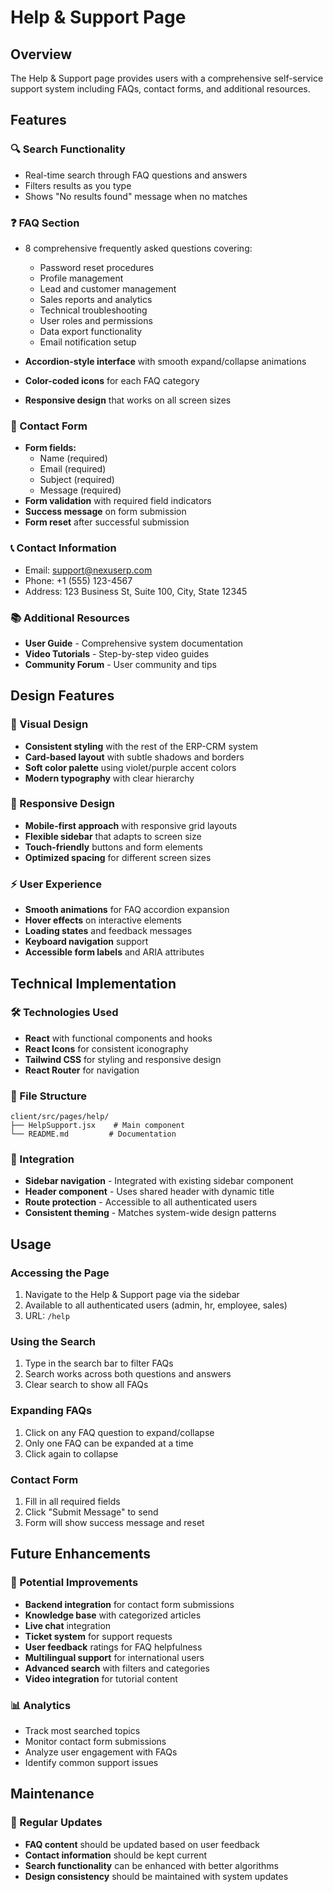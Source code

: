 # Help & Support Page

## Overview
The Help & Support page provides users with a comprehensive self-service support system including FAQs, contact forms, and additional resources.

## Features

### 🔍 Search Functionality
- Real-time search through FAQ questions and answers
- Filters results as you type
- Shows "No results found" message when no matches

### ❓ FAQ Section
- 8 comprehensive frequently asked questions covering:
  - Password reset procedures
  - Profile management
  - Lead and customer management
  - Sales reports and analytics
  - Technical troubleshooting
  - User roles and permissions
  - Data export functionality
  - Email notification setup

- **Accordion-style interface** with smooth expand/collapse animations
- **Color-coded icons** for each FAQ category
- **Responsive design** that works on all screen sizes

### 📧 Contact Form
- **Form fields:**
  - Name (required)
  - Email (required)
  - Subject (required)
  - Message (required)
- **Form validation** with required field indicators
- **Success message** on form submission
- **Form reset** after successful submission

### 📞 Contact Information
- Email: support@nexuserp.com
- Phone: +1 (555) 123-4567
- Address: 123 Business St, Suite 100, City, State 12345

### 📚 Additional Resources
- **User Guide** - Comprehensive system documentation
- **Video Tutorials** - Step-by-step video guides
- **Community Forum** - User community and tips

## Design Features

### 🎨 Visual Design
- **Consistent styling** with the rest of the ERP-CRM system
- **Card-based layout** with subtle shadows and borders
- **Soft color palette** using violet/purple accent colors
- **Modern typography** with clear hierarchy

### 📱 Responsive Design
- **Mobile-first approach** with responsive grid layouts
- **Flexible sidebar** that adapts to screen size
- **Touch-friendly** buttons and form elements
- **Optimized spacing** for different screen sizes

### ⚡ User Experience
- **Smooth animations** for FAQ accordion expansion
- **Hover effects** on interactive elements
- **Loading states** and feedback messages
- **Keyboard navigation** support
- **Accessible form labels** and ARIA attributes

## Technical Implementation

### 🛠️ Technologies Used
- **React** with functional components and hooks
- **React Icons** for consistent iconography
- **Tailwind CSS** for styling and responsive design
- **React Router** for navigation

### 📁 File Structure
```
client/src/pages/help/
├── HelpSupport.jsx    # Main component
└── README.md         # Documentation
```

### 🔗 Integration
- **Sidebar navigation** - Integrated with existing sidebar component
- **Header component** - Uses shared header with dynamic title
- **Route protection** - Accessible to all authenticated users
- **Consistent theming** - Matches system-wide design patterns

## Usage

### Accessing the Page
1. Navigate to the Help & Support page via the sidebar
2. Available to all authenticated users (admin, hr, employee, sales)
3. URL: `/help`

### Using the Search
1. Type in the search bar to filter FAQs
2. Search works across both questions and answers
3. Clear search to show all FAQs

### Expanding FAQs
1. Click on any FAQ question to expand/collapse
2. Only one FAQ can be expanded at a time
3. Click again to collapse

### Contact Form
1. Fill in all required fields
2. Click "Submit Message" to send
3. Form will show success message and reset

## Future Enhancements

### 🚀 Potential Improvements
- **Backend integration** for contact form submissions
- **Knowledge base** with categorized articles
- **Live chat** integration
- **Ticket system** for support requests
- **User feedback** ratings for FAQ helpfulness
- **Multilingual support** for international users
- **Advanced search** with filters and categories
- **Video integration** for tutorial content

### 📊 Analytics
- Track most searched topics
- Monitor contact form submissions
- Analyze user engagement with FAQs
- Identify common support issues

## Maintenance

### 🔄 Regular Updates
- **FAQ content** should be updated based on user feedback
- **Contact information** should be kept current
- **Search functionality** can be enhanced with better algorithms
- **Design consistency** should be maintained with system updates
